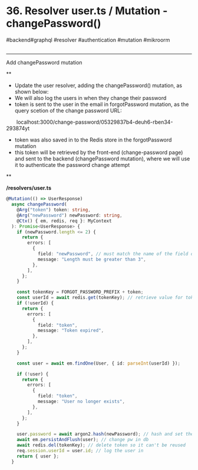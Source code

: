# 36\. Resolver user.ts / Mutation - changePassword()

#backend#graphql #resolver #authentication #mutation #mikroorm

## 

* * *

Add changePassword mutation  

**

- Update the user resolver, adding the changePassword() mutation, as shown below:
- We will also log the users in when they change their password
- token is sent to the user in the email in forgotPassword mutation, as the query scetion of the change password URL:

  localhost:3000/change-password/05329837b4\-deuh6-rben34-293874yt  

- token was also saved in to the Redis store in the forgotPassword mutation ⁠
- this token will be retrieved by the front-end (change\-password page) and sent to the backend (changePassword mutation), where we will use it to authenticate the password change attempt

  
**

**/resolvers/user.ts**

```typescript
@Mutation(() => UserResponse)
  async changePassword(
    @Arg("token") token: string,
    @Arg("newPassword") newPassword: string,
    @Ctx() { em, redis, req }: MyContext
  ): Promise<UserResponse> {
    if (newPassword.length <= 2) {
      return {
        errors: [
          {
            field: "newPassword", // must match the name of the field on front-end
            message: "Length must be greater than 3",
          },
        ],
      };
    }

    const tokenKey = FORGOT_PASSWORD_PREFIX + token;
    const userId = await redis.get(tokenKey); // retrieve value for token from redis
    if (!userId) {
      return {
        errors: [
          {
            field: "token",
            message: "Token expired",
          },
        ],
      };
    }

    const user = await em.findOne(User, { id: parseInt(userId) });

    if (!user) {
      return {
        errors: [
          {
            field: "token",
            message: "User no longer exists",
          },
        ],
      };
    }

    user.password = await argon2.hash(newPassword); // hash and set the pw in user
    await em.persistAndFlush(user); // change pw in db
    await redis.del(tokenKey); // delete token so it can't be reused
    req.session.userId = user.id; // log the user in
    return { user };
  }
```